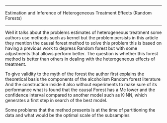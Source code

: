-----

Estimation and Inference of Heterogeneous Treatment Effects (Random Forests)

-----

Well it talks about the problems estimates of heterogeneous treatment some authors use methods such as kernel but the problem persists in this article they mention the causal forest method to solve this problem this is based on having a previous work to depress Random forest but with some adjustments that allows perform better. The question is whether this forest method is better than others in dealing with the heterogeneous effects of treatment.

To give validity to the myth of the forest the author first explains the theoretical basis the components of the alcoholism Random forest literature And the construction inside it also without experiments to make sure of its performance what is found that the causal Forest has a Mc lower and the confidence interval compared to another model such as K-NN, which generates a first step in search of the best model.

Some problems that the method presents is at the time of partitioning the data and what would be the optimal scale of the subsamples


